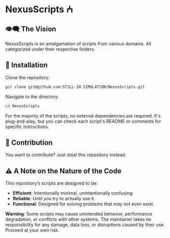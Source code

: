 
# NexusScripts ⵄ 

## 👁️‍🗨️ The Vision
NexusScripts is an amalgamation of scripts from various domains.
All categorized under their respective folders.

## 🚀 Installation

Clone the repository:
```bash
git clone git@github.com:ST1LL-1N-S1MUL4T10N/NexusScripts.git

```

Navigate to the directory:
```bash
cd NexusScripts
```

For the majority of the scripts, no external dependencies are required. 
It's plug-and-play, but you can check each script's README or comments for specific instructions.

## 🔄 Contribution

You want to contribute? Just steal this repository instead.

## ⚠️  A Note on the Nature of the Code

This repository’s scripts are designed to be:

- **Efficient**: Intentionally minimal, unintentionally confusing.
- **Reliable**: Until you try to actually use it.
- **Functional**: Designed for solving problems that may not even exist.


**Warning**:
Some scripts may cause unintended behavior, performance degradation, or conflicts with other systems. 
The maintainer takes no responsibility for any damage, data loss, or disruptions caused by their use.
Proceed at your own risk.
